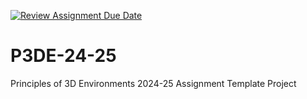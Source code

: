 [![Review Assignment Due Date](https://classroom.github.com/assets/deadline-readme-button-22041afd0340ce965d47ae6ef1cefeee28c7c493a6346c4f15d667ab976d596c.svg)](https://classroom.github.com/a/jed8Jy7o)
# P3DE-24-25
Principles of 3D Environments 2024-25 Assignment Template Project
